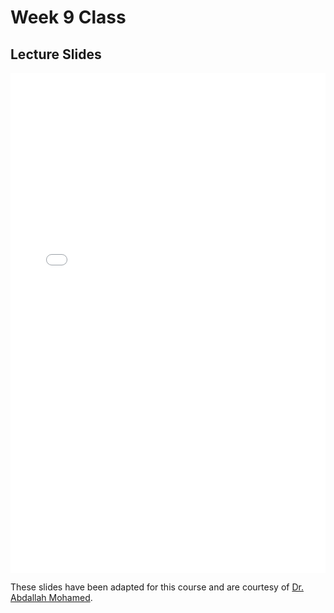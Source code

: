 # Week 9 Class

## Lecture Slides

<iframe src="../../2022-03-07 - Week09.pdf" width="100%" height="800px" frameBorder="0"> </iframe>

These slides have been adapted for this course and are courtesy of [Dr. Abdallah Mohamed](https://people.ok.ubc.ca/abdalmoh/).

